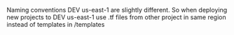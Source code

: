 Naming conventions DEV us-east-1 are slightly different. So when deploying new projects to DEV us-east-1 use .tf files from other project in same region instead of templates in /templates
